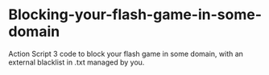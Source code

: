 # Blocking-your-flash-game-in-some-domain
Action Script 3 code to block your flash game in some domain, with an external blacklist in .txt managed by you.

